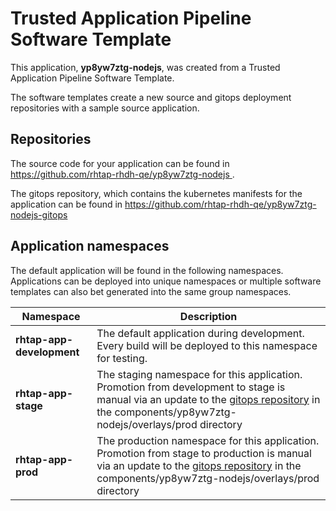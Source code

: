 # Trusted Application Pipeline Software Template

This application, **yp8yw7ztg-nodejs**, was created from a Trusted Application Pipeline Software Template.

The software templates create a new source and gitops deployment repositories with a sample source application. 

## Repositories

The source code for your application can be found in [https://github.com/rhtap-rhdh-qe/yp8yw7ztg-nodejs ](https://github.com/rhtap-rhdh-qe/yp8yw7ztg-nodejs ).
 
The gitops repository, which contains the kubernetes manifests for the application can be found in 
[https://github.com/rhtap-rhdh-qe/yp8yw7ztg-nodejs-gitops ](https://github.com/rhtap-rhdh-qe/yp8yw7ztg-nodejs-gitops ) 

## Application namespaces 

The default application will be found in the following namespaces. Applications can be deployed into unique namespaces or multiple software templates can also bet generated into the same group namespaces.  

|  Namespace   |  Description   |  
| -------- | -------- |   
| **rhtap-app-development** | The default application during development. Every build will be deployed to this namespace for testing. | 
| **rhtap-app-stage** | The staging namespace for this application. Promotion from development to stage is manual via an update to the [gitops repository](https://github.com/rhtap-rhdh-qe/yp8yw7ztg-nodejs-gitops ) in the components/yp8yw7ztg-nodejs/overlays/prod directory |  
| **rhtap-app-prod** | The production namespace for this application. Promotion from stage to production is manual via an update to the [gitops repository](https://github.com/rhtap-rhdh-qe/yp8yw7ztg-nodejs-gitops ) in the components/yp8yw7ztg-nodejs/overlays/prod directory | 